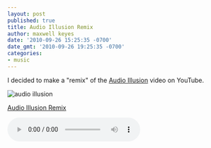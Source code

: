 ```yaml
---
layout: post
published: true
title: Audio Illusion Remix
author: maxwell keyes
date: '2010-09-26 15:25:35 -0700'
date_gmt: '2010-09-26 19:25:35 -0700'
categories:
- music
---
```


I decided to make a "remix" of the [Audio Illusion](http://www.youtube.com/watch?v=ugriWSmRxcM) video on YouTube.

![audio illusion]({{site.assets.url_prefix}}/images/posts/audio-illusion.jpg "audio illusion")

[Audio Illusion Remix]({{site.assets.url_prefix}}/images/posts/mp3/misc/audio-illusion-remix.mp3)

<audio controls>
  <source src="{{site.assets.url_prefix}}/mp3/misc/audio-illusion-remix.mp3" type="audio/mpeg">
Your browser does not support the audio element.
</audio>
